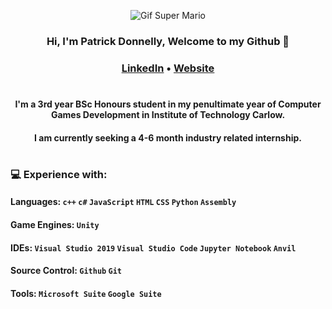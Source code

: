 <div align="center">

![Gif Super Mario](https://github.com/PatrickDonnelly/PatrickDonnelly/blob/main/images/superMario.gif)

### Hi, I'm Patrick Donnelly, Welcome to my Github :wave:
### [LinkedIn](www.linkedin.com/in/patrickdonnellygames) • [Website](https://patrickdonnelly.github.io/) 

#

#### I'm a 3rd year BSc Honours student in my penultimate year of Computer Games Development in Institute of Technology Carlow.
#### I am currently seeking a 4-6 month industry related internship.

#

</div>

### :computer: **Experience with:**

#### **Languages:** `c++` `c#` `JavaScript` `HTML` `CSS` `Python` `Assembly` 

#### **Game Engines:** `Unity`

#### **IDEs:** `Visual Studio 2019` `Visual Studio Code` `Jupyter Notebook` `Anvil`

#### **Source Control:** `Github` `Git`

#### **Tools:** `Microsoft Suite` `Google Suite`

#

<!--
**PatrickDonnelly/PatrickDonnelly** is a ✨ _special_ ✨ repository because its `README.md` (this file) appears on your GitHub profile.

Here are some ideas to get you started:

- 🔭 I’m currently working on ...
- 🌱 I’m currently learning ...
- 👯 I’m looking to collaborate on ...
- 🤔 I’m looking for help with ...
- 💬 Ask me about ...
- 📫 How to reach me: ...
- 😄 Pronouns: ...
- ⚡ Fun fact: ...
-->

